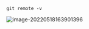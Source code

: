```
git remote -v 
```

![image-20220518163901396](C:\Users\admin\AppData\Roaming\Typora\typora-user-images\image-20220518163901396.png)

